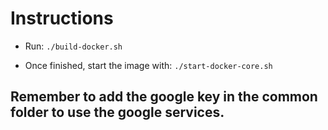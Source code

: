 # Instructions


- Run: `./build-docker.sh`

- Once finished, start the image with: `./start-docker-core.sh`

## Remember to add the google key in the common folder to use the google services.